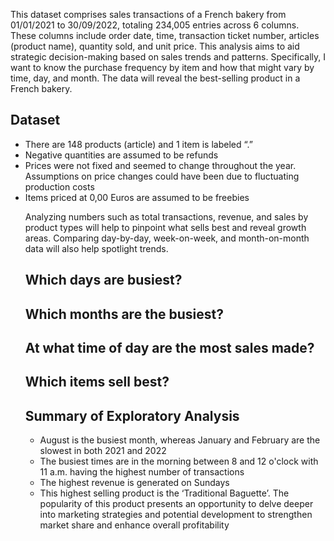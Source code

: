 This dataset comprises sales transactions of a French bakery from 01/01/2021 to 30/09/2022, totaling 234,005 entries across 6 columns. These columns include order date, time, transaction ticket number, articles (product name), quantity sold, and unit price. This analysis aims to aid strategic decision-making based on sales trends and patterns.  Specifically, I want to know the purchase frequency by item and how that might vary by time, day, and month. The data will reveal the best-selling product in a French bakery.

<H2>Dataset</H2>
<ul>
<li>There are 148 products (article) and 1 item is labeled “.”</li>
<li>Negative quantities are assumed to be refunds</li>
<li>Prices were not fixed and seemed to change throughout the year. Assumptions on price changes could have been due to fluctuating production costs</li>
<li>Items priced at 0,00 Euros are assumed to be freebies</li>

Analyzing numbers such as total transactions, revenue, and sales by product types will help to pinpoint what sells best and reveal growth areas. Comparing day-by-day, week-on-week, and month-on-month data will also help spotlight trends. 

<H2>Which days are busiest?</H2>

<H2>Which months are the busiest?</H2>

<H2>At what time of day are the most sales made?</H2>

<H2>Which items sell best? </H2>

<H2>Summary of Exploratory Analysis</H2>

<ul>
<li>August is the busiest month, whereas January and February are the slowest in both 2021 and 2022</li>
<li>The busiest times are in the morning between 8 and 12 o'clock with 11 a.m. having the highest number of transactions</li>
<li>The highest revenue is generated on Sundays</li>
<li>This highest selling product is the ‘Traditional Baguette’. The popularity of this product presents an opportunity to delve deeper into marketing strategies and potential development to strengthen market share and enhance overall profitability</li>
</ul>


